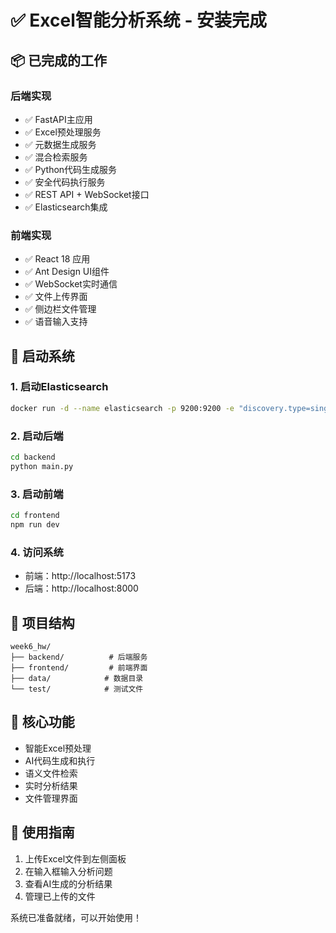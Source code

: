 # ✅ Excel智能分析系统 - 安装完成

## 📦 已完成的工作

### 后端实现
- ✅ FastAPI主应用
- ✅ Excel预处理服务
- ✅ 元数据生成服务
- ✅ 混合检索服务
- ✅ Python代码生成服务
- ✅ 安全代码执行服务
- ✅ REST API + WebSocket接口
- ✅ Elasticsearch集成

### 前端实现
- ✅ React 18 应用
- ✅ Ant Design UI组件
- ✅ WebSocket实时通信
- ✅ 文件上传界面
- ✅ 侧边栏文件管理
- ✅ 语音输入支持

## 🚀 启动系统

### 1. 启动Elasticsearch
```bash
docker run -d --name elasticsearch -p 9200:9200 -e "discovery.type=single-node" elasticsearch:8.11.0
```

### 2. 启动后端
```bash
cd backend
python main.py
```

### 3. 启动前端
```bash
cd frontend
npm run dev
```

### 4. 访问系统
- 前端：http://localhost:5173
- 后端：http://localhost:8000

## 📁 项目结构
```
week6_hw/
├── backend/          # 后端服务
├── frontend/         # 前端界面
├── data/            # 数据目录
└── test/            # 测试文件
```

## 🎯 核心功能
- 智能Excel预处理
- AI代码生成和执行
- 语义文件检索
- 实时分析结果
- 文件管理界面

## 📖 使用指南
1. 上传Excel文件到左侧面板
2. 在输入框输入分析问题
3. 查看AI生成的分析结果
4. 管理已上传的文件

系统已准备就绪，可以开始使用！